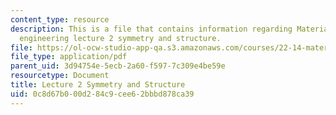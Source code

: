```yaml
---
content_type: resource
description: This is a file that contains information regarding Materials in nuclear
  engineering lecture 2 symmetry and structure.
file: https://ol-ocw-studio-app-qa.s3.amazonaws.com/courses/22-14-materials-in-nuclear-engineering-spring-2015/0c8d67b000d284c9cee62bbbd878ca39_MIT22_14S15_Lecture2.pdf
file_type: application/pdf
parent_uid: 3d94754e-5ecb-2a60-f597-7c309e4be59e
resourcetype: Document
title: Lecture 2 Symmetry and Structure
uid: 0c8d67b0-00d2-84c9-cee6-2bbbd878ca39
---
```


